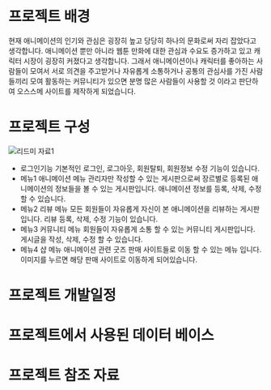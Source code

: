 # 프로젝트 배경

현재 애니메이션의 인기와 관심은 굉장히 높고 당당히 하나의 문화로써 자리 잡았다고 생각합니다. 애니메이션 뿐만 아니라 웹툰 만화에 대한 관심과 수요도 증가하고 있고 캐릭터 시장이 굉장히 커졌다고 생각합니다. 그래서 애니메이션이나 캐릭터를 좋아하는 사람들이 모여서 서로 의견을 주고받거나 자유롭게 소통하거나 공통의 관심사를 가진 사람들끼리 모여 활동하는 커뮤니티가 있으면 분명 많은 사람들이 사용할 것 이라고 판단하여 오스스메 사이트를 제작하게 되었습니다.

# 프로젝트 구성

![리드미 자료1](https://user-images.githubusercontent.com/107026915/187813391-aa33f575-69bf-470a-b48d-a7611f08cea6.png)
* 로그인기능
기본적인 로그인, 로그아웃, 회원탈퇴, 회원정보 수정 기능이 있습니다.
* 메뉴1 애니메이션 메뉴
관리자만 작성할 수 있는 게시판으로써 장르별로 등록된 애니메이션의 정보들을 볼 수 있는 게시판입니다.
애니메이션 정보를 등록, 삭제, 수정할 수 있습니다.
* 메뉴2 리뷰 메뉴
모든 회원들이 자유롭게 자신이 본 애니메이션을 리뷰하는 게시판입니다.
리뷰 등록, 삭제, 수정 기능이 있습니다.
* 메뉴3 커뮤니티 메뉴
회원들이 자유롭게 소통 할 수 있는 커뮤니티 게시판입니다.
게시글을 작성, 삭제, 수정 할 수 있습니다.
* 메뉴4 샵 메뉴
애니메이션 관련 굿즈 판매 사이트들로 이동 할 수 있는 메뉴 입니다.
이미지를 누르면 해당 판매 사이트로 이동하게 되어있습니다.
# 프로젝트 개발일정


# 프로젝트에서 사용된 데이터 베이스


# 프로젝트 참조 자료
